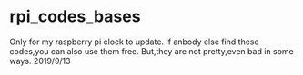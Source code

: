# rpi_codes_bases
Only for my raspberry pi clock to update.
If anbody else find these codes,you can also use them free.
But,they are not pretty,even bad in some ways.
2019/9/13


